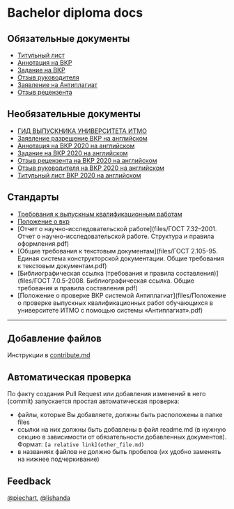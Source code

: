 # Bachelor diploma docs

## Обязательные документы
- [Титульный лист](files/titul.docx)
- [Аннотация на ВКР](files/Аннотация_на_ВКР_2020.doc)
- [Задание на ВКР](files/Задание_на_ВКР_2020.docx)
- [Отзыв руководителя](files/Отзыв_руководителя_на_ВКР_2020.docx)
- [Заявление на Антиплагиат](files/Заявление_на_Антиплагиат_2020.doc)
- [Отзыв рецензента](files/Отзыв_рецензента_на_ВКР_2020.docx)


## Необязательные документы
- [ГИД ВЫПУСКНИКА УНИВЕРСИТЕТА ИТМО](files/buklet_a4_GIA_ITOG.pdf)
- [Заявление разрешение ВКР на английском](files/Заявление_разрешение_ВКР_на_английском.docx)
- [Аннотация на ВКР 2020 на английском](files/Аннотация_на_ВКР_2020_Summary_of_Graduation_Thesis.docx)
- [Задание на ВКР 2020 на английском](files/Задание_на_ВКР_2020_Objectives_for_a_Graduation_Thesis.docx)
- [Отзыв рецензента на ВКР 2020 на английском](files/Отзыв_рецензента_на_ВКР_2020_Reviewer_s_Report.docx)
- [Отзыв руководителя на ВКР 2020 на английском](files/Отзыв_руководителя_на_ВКР_2020_Supervisor_s_Report.docx)
- [Титульный лист ВКР 2020 на английском](files/Титульный_лист_ВКР_2020_Title_Page.docx)

## Стандарты
- [Требования к выпускным квалификационным работам](files/Требования_к_ВКР.pdf)
- [Положение о вкр](files/положение_о_вкр.pdf)
- [Отчет о научно-исследовательской работе](files/ГОСТ 7.32–2001. Отчет о научно-исследовательской работе. Структура и правила оформления.pdf)
- [Общие требования к текстовым документам](files/ГОСТ 2.105-95. Единая система конструкторской документации. Общие требования к текстовым документам.pdf)
- [Библиографическая ссылка (требования и правила составления)](files/ГОСТ 7.0.5-2008. Библиографическая ссылка. Общие требования и правила составления.pdf)
- [Положение о проверке ВКР системой Антиплагиат](files/Положение о проверке выпускных квалификационных работ обучающихся в университете ИТМО с помощью системы «Антиплагиат».pdf)
---

## Добавление файлов
Инструкции в [contribute.md](contribute.md)

## Автоматическая проверка
По факту создания Pull Request или добавления изменений в него (commit) запускается простая автоматическая проверка:
- файлы, которые Вы добавляете, должны быть расположены в папке files
- ссылки на них должны быть добавлены в файл readme.md (в нужную секцию в зависимости от обязательности добавленных документов). Формат: `[a relative link](other_file.md)`
- в названиях файлов не должно быть пробелов (их удобно заменять на нижнее подчеркивание)


## Feedback
[@piechart](https://mssg.me/piechart), [@lishanda](https://mssg.me/lishanda)
